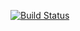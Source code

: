 [![Build Status](https://travis-ci.org/dzmitrypanamarenka/project-lvl2-s129.svg?branch=master)](https://travis-ci.org/dzmitrypanamarenka/project-lvl2-s129)
